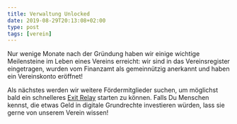 ```yaml
---
title: Verwaltung Unlocked
date: 2019-08-29T20:13:08+02:00
type: post
tags: [verein]
---
```


Nur wenige Monate nach der Gründung haben wir einige wichtige Meilensteine im
Leben eines Vereins erreicht: wir sind in das Vereinsregister eingetragen,
wurden vom Finanzamt als gemeinnützig anerkannt und haben ein Vereinskonto
eröffnet!

Als nächstes werden wir weitere Fördermitglieder suchen, um möglichst bald ein
schnelleres [Exit Relay][] starten zu können. Falls Du Menschen kennst, die
etwas Geld in digitale Grundrechte investieren würden, lass sie gerne von
unserem Verein wissen!

[Exit Relay]: /dienste/tor-relays
